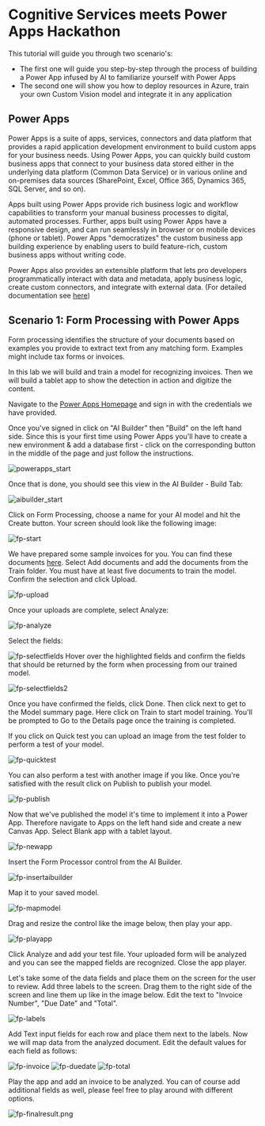 # Cognitive Services meets Power Apps Hackathon

This tutorial will guide you through two scenario's:
- The first one will guide you step-by-step through the process of building a Power App infused by AI to familiarize yourself with Power Apps
- The second one will show you how to deploy resources in Azure, train your own Custom Vision model and integrate it in any application

## Power Apps

Power Apps is a suite of apps, services, connectors and data platform that provides a rapid application development environment to build custom apps for your business needs. Using Power Apps, you can quickly build custom business apps that connect to your business data stored either in the underlying data platform (Common Data Service) or in various online and on-premises data sources (SharePoint, Excel, Office 365, Dynamics 365, SQL Server, and so on).

Apps built using Power Apps provide rich business logic and workflow capabilities to transform your manual business processes to digital, automated processes. Further, apps built using Power Apps have a responsive design, and can run seamlessly in browser or on mobile devices (phone or tablet). Power Apps "democratizes" the custom business app building experience by enabling users to build feature-rich, custom business apps without writing code.

Power Apps also provides an extensible platform that lets pro developers programmatically interact with data and metadata, apply business logic, create custom connectors, and integrate with external data.
(For detailed documentation see [here](https://docs.microsoft.com/en-us/powerapps/powerapps-overview))

## Scenario 1: Form Processing with Power Apps

Form processing identifies the structure of your documents based on examples you provide to extract text from any matching form. Examples might include tax forms or invoices.

In this lab we will build and train a model for recognizing invoices. Then we will build a tablet app to show the detection in action and digitize the content.

Navigate to the [Power Apps Homepage](https://powerapps.microsoft.com/en-us/) and sign in with the credentials we have provided.

Once you've signed in click on "AI Builder" then "Build" on the left hand side.
Since this is your first time using Power Apps you'll have to create a new environment & add a database first - click on the corresponding button in the middle of the page and just follow the instructions.

![powerapps_start](../Assets/PA_Start.PNG)

Once that is done, you should see this view in the AI Builder - Build Tab:

![aibuilder_start](../Assets/aibuilder-start.png)

Click on Form Processing, choose a name for your AI model and hit the Create button.
Your screen should look like the following image:

![fp-start](../Assets/fp-start.png)

We have prepared some sample invoices for you. You can find these documents [here](../FormProcessing_Invoices.zip). Select Add documents and add the documents from the Train folder. 
You must have at least five documents to train the model.
Confirm the selection and click Upload.

![fp-upload](../Assets/fp-upload-docs.png)

Once your uploads are complete, select Analyze:

![fp-analyze](../Assets/fp-analyze.png)

Select the fields:  

![fp-selectfields](../Assets/fp-selectfields.png)
Hover over the highlighted fields and confirm the fields that should be returned by the form when processing from our trained model.

![fp-selectfields2](../Assets/fp-selectfields2.png)

Once you have confirmed the fields, click Done.
Then click next to get to the Model summary page. Here click on Train to start model training.
You'll be prompted to Go to the Details page once the training is completed.

If you click on Quick test you can upload an image from the test folder to perform a test of your model.

![fp-quicktest](../Assets/fp-quicktest.png)

You can also perform a test with another image if you like.
Once you're satisfied with the result click on Publish to publish your model.

![fp-publish](../Assets/fp-publish.png)

Now that we've published the model it's time to implement it into a Power App. Therefore navigate to Apps on the left hand side and create a new Canvas App. Select Blank app with a tablet layout.

![fp-newapp](../Assets/fp-newapp.png)

Insert the Form Processor control from the AI Builder.

![fp-insertaibuilder](../Assets/fp-insert-ai-builder.png)

Map it to your saved model.

![fp-mapmodel](../Assets/fp-mapmodel.png)

Drag and resize the control like the image below, then play your app.

![fp-playapp](../Assets/fp-playapp.png)

Click Analyze and add your test file. Your uploaded form will be analyzed and you can see the mapped fields are recognized. Close the app player.

Let's take some of the data fields and place them on the screen for the user to review.
Add three labels to the screen. Drag them to the right side of the screen and line them up like in the image below. Edit the text to "Invoice Number", "Due Date" and "Total".

![fp-labels](../Assets/fp-labels.png)

Add Text input fields for each row and place them next to the labels.
Now we will map data from the analyzed document. Edit the default values for each field as follows:

![fp-invoice](../Assets/fp-invoiceformula.png)
![fp-duedate](../Assets/fp-duedate-formula.png)
![fp-total](../Assets/fp-total-formula.png)

Play the app and add an invoice to be analyzed.
You can of course add additional fields as well, please feel free to play around with different options.

![fp-finalresult.png](../Assets/fp-finalresult.png)
